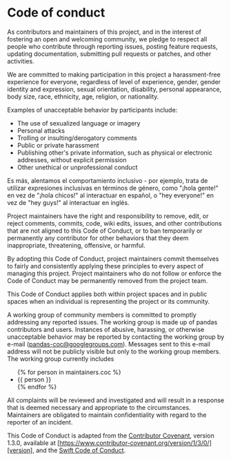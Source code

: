 # Code of conduct

As contributors and maintainers of this project, and in the interest of
fostering an open and welcoming community, we pledge to respect all people who
contribute through reporting issues, posting feature requests, updating
documentation, submitting pull requests or patches, and other activities.

We are committed to making participation in this project a harassment-free
experience for everyone, regardless of level of experience, gender, gender
identity and expression, sexual orientation, disability, personal appearance,
body size, race, ethnicity, age, religion, or nationality.

Examples of unacceptable behavior by participants include:

- The use of sexualized language or imagery
- Personal attacks
- Trolling or insulting/derogatory comments
- Public or private harassment
- Publishing other's private information, such as physical or electronic
  addresses, without explicit permission
- Other unethical or unprofessional conduct

Es más, alentamos el comportamiento inclusivo - por ejemplo, trata de utilizar expresiones inclusivas en términos de género, como "¡hola gente!" en vez de "¡hola chicos!" al interactuar en español, o "hey everyone!" en vez de "hey guys!" al interactuar en inglés.

Project maintainers have the right and responsibility to remove, edit, or
reject comments, commits, code, wiki edits, issues, and other contributions
that are not aligned to this Code of Conduct, or to ban temporarily or
permanently any contributor for other behaviors that they deem inappropriate,
threatening, offensive, or harmful.

By adopting this Code of Conduct, project maintainers commit themselves to
fairly and consistently applying these principles to every aspect of managing
this project. Project maintainers who do not follow or enforce the Code of
Conduct may be permanently removed from the project team.

This Code of Conduct applies both within project spaces and in public spaces
when an individual is representing the project or its community.

A working group of community members is committed to promptly addressing any
reported issues. The working group is made up of pandas contributors and users.
Instances of abusive, harassing, or otherwise unacceptable behavior may be
reported by contacting the working group by e-mail (pandas-coc@googlegroups.com).
Messages sent to this e-mail address will not be publicly visible but only to
the working group members. The working group currently includes

<ul>
    {% for person in maintainers.coc %}
    <li>{{ person }}</li>
    {% endfor %}
</ul>

All complaints will be reviewed and investigated and will result in a response
that is deemed necessary and appropriate to the circumstances. Maintainers are
obligated to maintain confidentiality with regard to the reporter of an
incident.

This Code of Conduct is adapted from the [Contributor Covenant][homepage],
version 1.3.0, available at
[https://www.contributor-covenant.org/version/1/3/0/][version],
and the [Swift Code of Conduct][swift].

[homepage]: https://www.contributor-covenant.org
[version]: https://www.contributor-covenant.org/version/1/3/0/
[swift]: https://swift.org/community/#code-of-conduct

